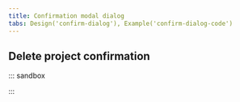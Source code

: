 ```yaml
---
title: Confirmation modal dialog
tabs: Design('confirm-dialog'), Example('confirm-dialog-code')
---
```


## Delete project confirmation

::: sandbox

<script lang="tsx">
  export Demo from 'stories/patterns/ux-patterns/confirmation-modal-dialog/docs/examples/confirmation-modal-example.tsx';
</script>

:::
